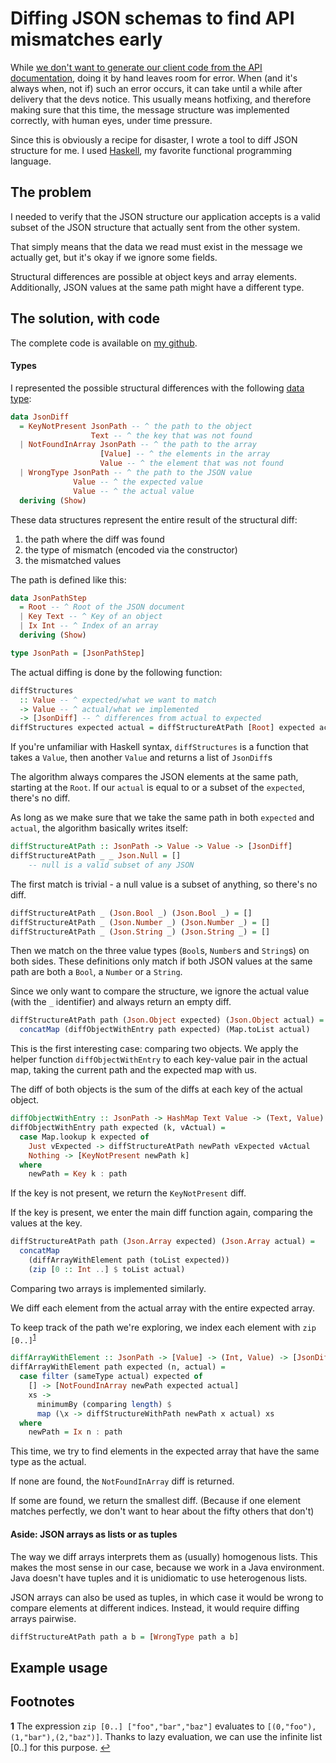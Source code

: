 # Diffing JSON schemas to find API mismatches early

While [we don't want to generate our client code from the API documentation](https://blog.novatec-gmbh.de/the-problems-with-swagger/),
doing it by hand leaves room for error.
When (and it's always when, not if) such an error occurs, it can take until a while after delivery that the devs notice.
This usually means hotfixing, and therefore making sure that this time, the message structure was implemented correctly, with human eyes, under time pressure.

Since this is obviously a recipe for disaster, I wrote a tool to diff JSON structure for me.
I used [Haskell](https://www.haskell.org), my favorite functional programming language.

## The problem

I needed to verify that the JSON structure our application accepts is a valid subset of the JSON structure that actually sent from the other system.

That simply means that the data we read must exist in the message we actually get, but it's okay if we ignore some fields.

Structural differences are possible at object keys and array elements.
Additionally, JSON values at the same path might have a different type.

## The solution, with code

The complete code is available on [my github](https://github.com/TimoFreiberg/json-compare).

#### Types

I represented the possible structural differences with the following [data type](https://en.wikipedia.org/wiki/Algebraic_data_type):

```haskell
data JsonDiff
  = KeyNotPresent JsonPath -- ^ the path to the object
                  Text -- ^ the key that was not found
  | NotFoundInArray JsonPath -- ^ the path to the array
                    [Value] -- ^ the elements in the array
                    Value -- ^ the element that was not found
  | WrongType JsonPath -- ^ the path to the JSON value
              Value -- ^ the expected value
              Value -- ^ the actual value
  deriving (Show)
```

These data structures represent the entire result of the structural diff:

1. the path where the diff was found
2. the type of mismatch (encoded via the constructor)
3. the mismatched values

The path is defined like this:

```haskell
data JsonPathStep
  = Root -- ^ Root of the JSON document
  | Key Text -- ^ Key of an object
  | Ix Int -- ^ Index of an array
  deriving (Show)

type JsonPath = [JsonPathStep]
```

The actual diffing is done by the following function:

```haskell
diffStructures
  :: Value -- ^ expected/what we want to match
  -> Value -- ^ actual/what we implemented
  -> [JsonDiff] -- ^ differences from actual to expected
diffStructures expected actual = diffStructureAtPath [Root] expected actual
```

If you're unfamiliar with Haskell syntax, `diffStructures` is a function that takes a `Value`, then another `Value` and returns a list of `JsonDiff`s

The algorithm always compares the JSON elements at the same path, starting at the `Root`.
If our `actual` is equal to or a subset of the `expected`, there's no diff.

As long as we make sure that we take the same path in both `expected` and `actual`, the algorithm basically writes itself:

```haskell
diffStructureAtPath :: JsonPath -> Value -> Value -> [JsonDiff]
diffStructureAtPath _ _ Json.Null = []
    -- null is a valid subset of any JSON
```

The first match is trivial - a null value is a subset of anything, so there's no diff.

```haskell
diffStructureAtPath _ (Json.Bool _) (Json.Bool _) = []
diffStructureAtPath _ (Json.Number _) (Json.Number _) = []
diffStructureAtPath _ (Json.String _) (Json.String _) = []
```

Then we match on the three value types (`Bool`s, `Number`s and `String`s) on both sides.
These definitions only match if both JSON values at the same path are both a `Bool`, a `Number` or a `String`.

Since we only want to compare the structure, we ignore the actual value (with the `_` identifier) and always return an empty diff.

```haskell
diffStructureAtPath path (Json.Object expected) (Json.Object actual) =
  concatMap (diffObjectWithEntry path expected) (Map.toList actual)
```

This is the first interesting case: comparing two objects.
We apply the helper function `diffObjectWithEntry` to each key-value pair in the actual map, taking the current path and the expected map with us.

The diff of both objects is the sum of the diffs at each key of the actual object.

```haskell
diffObjectWithEntry :: JsonPath -> HashMap Text Value -> (Text, Value) -> [JsonDiff]
diffObjectWithEntry path expected (k, vActual) =
  case Map.lookup k expected of
    Just vExpected -> diffStructureAtPath newPath vExpected vActual
    Nothing -> [KeyNotPresent newPath k]
  where
    newPath = Key k : path
```

If the key is not present, we return the `KeyNotPresent` diff.

If the key is present, we enter the main diff function again, comparing the values at the key.

```haskell
diffStructureAtPath path (Json.Array expected) (Json.Array actual) =
  concatMap
    (diffArrayWithElement path (toList expected))
    (zip [0 :: Int ..] $ toList actual)
```

Comparing two arrays is implemented similarly.

We diff each element from the actual array with the entire expected array.

To keep track of the path we're exploring, we index each element with `zip [0..]`<sup id="bZip">[1](#fnZip)</sup>

```haskell
diffArrayWithElement :: JsonPath -> [Value] -> (Int, Value) -> [JsonDiff]
diffArrayWithElement path expected (n, actual) =
  case filter (sameType actual) expected of
    [] -> [NotFoundInArray newPath expected actual]
    xs ->
      minimumBy (comparing length) $
      map (\x -> diffStructureWithPath newPath x actual) xs
  where
    newPath = Ix n : path
```

This time, we try to find elements in the expected array that have the same type as the actual.

If none are found, the `NotFoundInArray` diff is returned.

If some are found, we return the smallest diff.
(Because if one element matches perfectly, we don't want to hear about the fifty others that don't)

#### Aside: JSON arrays as lists or as tuples

The way we diff arrays interprets them as (usually) homogenous lists.
This makes the most sense in our case, because we work in a Java environment.
Java doesn't have tuples and it is unidiomatic to use heterogenous lists.

JSON arrays can also be used as tuples, in which case it would be wrong to compare elements at different indices.
Instead, it would require diffing arrays pairwise.




```haskell
diffStructureAtPath path a b = [WrongType path a b]
```



## Example usage

## Footnotes
<b id="fnZip">1</b> The expression `zip [0..] ["foo","bar","baz"]` evaluates to `[(0,"foo"),(1,"bar"),(2,"baz")]`. Thanks to lazy evaluation, we can use the infinite list [0..] for this purpose. [↩](#bZip)

